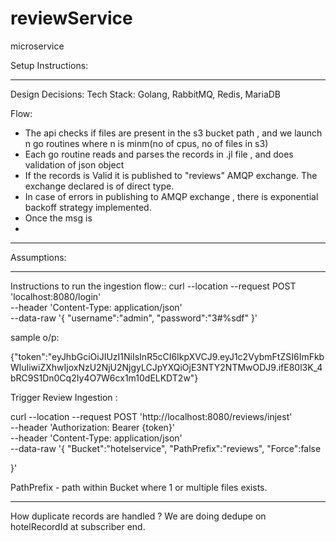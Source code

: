 # reviewService
microservice  





Setup Instructions:



_____________________
Design Decisions:
Tech Stack: Golang, RabbitMQ, Redis, MariaDB





Flow:
- The api checks if files are present in the s3 bucket path , and we launch n  go routines where n is  minm(no of cpus, no of files in s3)
- Each go routine reads and parses the records in .jl file , and does validation of json object 
- If the records is Valid it is published to "reviews"  AMQP exchange. The exchange declared is of direct type.
- In case of errors in publishing to AMQP exchange , there is exponential backoff strategy implemented.
- Once the msg is 
- 


_________________________
Assumptions:





____________________
 Instructions to run the ingestion flow::
curl --location --request POST 'localhost:8080/login' \
--header 'Content-Type: application/json' \
--data-raw '{
    "username":"admin",
    "password":"3#%sdf"
}'

sample o/p:

{"token":"eyJhbGciOiJIUzI1NiIsInR5cCI6IkpXVCJ9.eyJ1c2VybmFtZSI6ImFkbWluIiwiZXhwIjoxNzU2NjU2NjgyLCJpYXQiOjE3NTY2NTMwODJ9.ifE80l3K_4bRC9S1Dn0Cq2Iy4O7W6cx1m10dELKDT2w"}




Trigger Review Ingestion :

curl --location --request POST 'http://localhost:8080/reviews/injest' \
--header 'Authorization: Bearer {token}' \
--header 'Content-Type: application/json' \
--data-raw '{
    "Bucket":"hotelservice",
    "PathPrefix":"reviews",
    "Force":false

}'



PathPrefix - path within Bucket where 1 or  multiple files exists.

______________________

How duplicate records are handled ?
We are doing dedupe on hotelRecordId at subscriber end.

